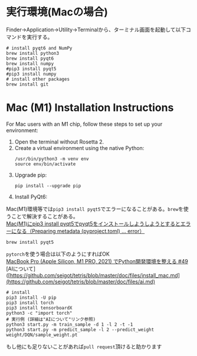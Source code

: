 # 実行環境(Macの場合)

Finder→Application→Utility→Terminalから、ターミナル画面を起動して以下コマンドを実行する。<br>

```
# install pyqt6 and NumPy
brew install python3
brew install pyqt6
brew install numpy
#pip3 install pyqt5
#pip3 install numpy
# install other packages
brew install git
```

# Mac (M1) Installation Instructions

For Mac users with an M1 chip, follow these steps to set up your environment:

1. Open the terminal without Rosetta 2.
2. Create a virtual environment using the native Python:
   ```
   /usr/bin/python3 -m venv env
   source env/bin/activate
   ```
3. Upgrade pip:
   ```
   pip install --upgrade pip
   ```
4. Install PyQt6:

Mac(M1)環境等では`pip3 install pyqt5`でエラーになることがある。`brew`を使うことで解決することがある。  
[Mac(M1)にpip3 install pyqt5でpyqt5をインストールしようしようとするとエラーになる（Preparing metadata (pyproject.toml) ... error）](https://qiita.com/seigot/items/c779d187982268cf8b12)  

```
brew install pyqt5
```

`pytorch`を使う場合は以下のようにすればOK  
[MacBook Pro (Apple Silicon, M1 PRO, 2021) でPython開発環境を整える #49](https://github.com/seigot/tetris/issues/49)  
[AIについて]([https://github.com/seigot/tetris/blob/master/doc/files/install_mac.md](https://github.com/seigot/tetris/blob/master/doc/files/ai.md)  

```
# install
pip3 install -U pip
pip3 install torch
pip3 install tensorboardX
python3 -c "import torch"
# 実行例 (詳細は"AIについて"リンク参照)
python3 start.py -m train_sample -d 1 -l 2 -t -1
python3 start.py -m predict_sample -l 2 --predict_weight weight/DQN/sample_weight.pt
```

もし他にも足りないことがあれば`pull request`頂けると助かります

